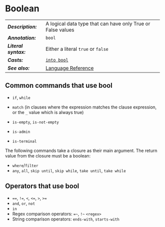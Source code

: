 # Boolean

|                       |                                                                      |
| --------------------- | -------------------------------------------------------------------- |
| **_Description:_**    | A logical data type that can have only True or False values          |
| **_Annotation:_**     | `bool`                                                               |
| **_Literal syntax:_** | Either a literal `true` or `false`                                   |
| **_Casts:_**          | [`into bool`](/commands/docs/into_bool.md)                           |
| **_See also:_**       | [Language Reference](/lang-guide/chapters/types/basic_types/bool.md) |

## Common commands that use bool

- `if`, `while`
- `match` (in clauses where the expression matches the clause expression, or the `_` value which is always true)

- `is-empty`, `is-not-empty`
- `is-admin`
- `is-terminal`

The following commands take a closure as their main argument. The return value from the closure must be a boolean:

- `where`/`filter`
- `any`, `all`, `skip until`, `skip while`, `take until`, `take while`

## Operators that use bool

- `==`, `!=`, `<`, `<=`, `>`, `>=`
- `and`, `or`, `not`
- `in`
- Regex comparison operators: `=~`, `!~` `<regex>`
- String comparison operators: `ends-with`, `starts-with`
